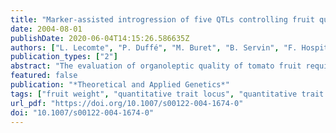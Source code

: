 ```yaml
---
title: "Marker-assisted introgression of five QTLs controlling fruit quality traits into three tomato lines revealed interactions between QTLs and genetic backgrounds"
date: 2004-08-01
publishDate: 2020-06-04T14:15:26.586635Z
authors: ["L. Lecomte", "P. Duffé", "M. Buret", "B. Servin", "F. Hospital", "M. Causse"]
publication_types: ["2"]
abstract: "The evaluation of organoleptic quality of tomato fruit requires physical, chemical and sensory analyses, which are expensive and difficult to assess. Therefore, their practical use in phenotypic selection is difficult. In a previous study, the genetic control of several traits related to organoleptic quality of fresh-market tomato fruit was investigated. Five chromosome regions strongly involved in organoleptic quality attributes were then chosen to be introgressed into three different recipient lines through marker-assisted selection. A marker-assisted backcross (MABC) strategy was performed, as all the favorable alleles for quality traits were provided by the same parental tomato line, whose fruit weight (FW) and firmness were much lower than those of the lines commonly used to develop fresh market varieties. Three improved lines were obtained after three backcrossing and two selfing generations. The implementation of the MABC scheme is described. The three improved lines were crossed together and with the recipient lines in a half-diallel mating scheme, and the simultaneous effect of the five quantitative trait locus (QTL) regions was compared in different genetic backgrounds. Significant effects of the introgressed regions and of the genetic backgrounds were shown. Additive effects were detected for soluble solid and reducing sugar content in two genetic backgrounds. A partially dominant effect on titratable acidity was detected in only one genetic background. In contrast, additive to dominant unfavorable effects of the donor alleles were detected for FW and locule number in the three genetic backgrounds. Recessive QTL effects on firmness were only detected in the two firmest genetic backgrounds. Comparison of the hybrids in the half-diallel gave complementary information on the effects of: (1) the alleles at the selected regions, (2) the genetic backgrounds and (3) their interaction. Breeding efficiency strongly varied according to the recipient parent, and significant interactions between QTLs and genetic backgrounds were shown for all of the traits studied."
featured: false
publication: "*Theoretical and Applied Genetics*"
tags: ["fruit weight", "quantitative trait locus", "quantitative trait locus region", "soluble solid content", "titratable acidity"]
url_pdf: "https://doi.org/10.1007/s00122-004-1674-0"
doi: "10.1007/s00122-004-1674-0"
---
```


